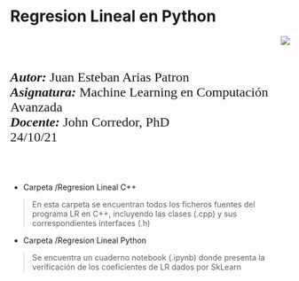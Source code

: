 # **Regresion Lineal en Python**
<div> 
<img src="https://res-5.cloudinary.com/crunchbase-production/image/upload/c_lpad,h_256,w_256,f_auto,q_auto:eco/v1455514364/pim02bzqvgz0hibsra41.png" align="right"><br><br><FONT FACE="times new roman" SIZE=5>
<br>
<i><b>Autor:</b></i> Juan Esteban Arias Patron  
<br>
<i><b>Asignatura:</b></i> Machine Learning en Computación Avanzada
<br>
<i><b>Docente:</b></i> John Corredor, PhD
<br>
24/10/21
<br><br><br>
</FONT>
</div>

*   Carpeta /Regresion Lineal C++ <br>
> En esta carpeta se encuentran todos los ficheros fuentes del programa LR en C++, incluyendo las clases (.cpp) y sus correspondientes interfaces (.h)  
*   Carpeta /Regresion Lineal Python
> Se encuentra un cuaderno notebook (.ipynb) donde presenta la verificación de los coeficientes de LR dados por SkLearn
